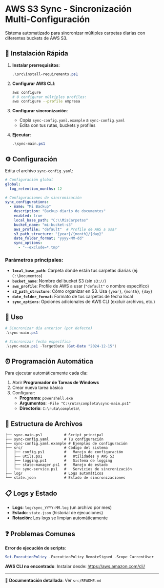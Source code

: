 # AWS S3 Sync - Sincronización Multi-Configuración

Sistema automatizado para sincronizar múltiples carpetas diarias con diferentes buckets de AWS S3.

## 🚀 Instalación Rápida

1. **Instalar prerrequisitos**:
   ```powershell
   .\src\install-requirements.ps1
   ```

2. **Configurar AWS CLI**:
   ```bash
   aws configure
   # O configurar múltiples profiles:
   aws configure --profile empresa
   ```

3. **Configurar sincronización**:
   - Copia `sync-config.yaml.example` a `sync-config.yaml`
   - Edita con tus rutas, buckets y profiles

4. **Ejecutar**:
   ```powershell
   .\sync-main.ps1
   ```

## ⚙️ Configuración

Edita el archivo `sync-config.yaml`:

```yaml
# Configuración global
global:
  log_retention_months: 12

# Configuraciones de sincronización
sync_configurations:
  - name: "Mi Backup"
    description: "Backup diario de documentos"
    enabled: true
    local_base_path: "C:\\MisCarpetas"
    bucket_name: "mi-bucket-s3"
    aws_profile: "default"  # Profile de AWS a usar
    s3_path_structure: "{year}/{month}/{day}"
    date_folder_format: "yyyy-MM-dd"
    sync_options:
      - "--exclude=*.tmp"
```

### Parámetros principales:
- **`local_base_path`**: Carpeta donde están tus carpetas diarias (ej: `C:\Documentos`)
- **`bucket_name`**: Nombre del bucket S3 (sin `s3://`)
- **`aws_profile`**: Profile de AWS a usar (`"default"` o nombre específico)
- **`s3_path_structure`**: Cómo organizar en S3. Usa `{year}`, `{month}`, `{day}`
- **`date_folder_format`**: Formato de tus carpetas de fecha local
- **`sync_options`**: Opciones adicionales de AWS CLI (excluir archivos, etc.)

## 🔄 Uso

```powershell
# Sincronizar día anterior (por defecto)
.\sync-main.ps1

# Sincronizar fecha específica
.\sync-main.ps1 -TargetDate (Get-Date "2024-12-15")
```

## ⏰ Programación Automática

Para ejecutar automáticamente cada día:

1. Abrir **Programador de Tareas de Windows**
2. Crear nueva tarea básica
3. Configurar:
   - **Programa**: `powershell.exe`
   - **Argumentos**: `-File "C:\ruta\completa\sync-main.ps1"`
   - **Directorio**: `C:\ruta\completa\`

## 📁 Estructura de Archivos

```
├── sync-main.ps1          # Script principal
├── sync-config.yaml       # Tu configuración
├── sync-config.yaml.example # Ejemplos de configuración
├── src/                   # Código del sistema
│   ├── config.ps1         #   Manejo de configuración
│   ├── utils.ps1          #   Utilidades y AWS S3
│   ├── logging.ps1        #   Sistema de logging
│   ├── state-manager.ps1  #   Manejo de estado
│   └── sync-service.ps1   #   Servicios de sincronización
├── log/                   # Logs automáticos
└── state.json             # Estado de sincronizaciones
```

## 📋 Logs y Estado

- **Logs**: `log/sync_YYYY-MM.log` (un archivo por mes)
- **Estado**: `state.json` (historial de ejecuciones)
- **Rotación**: Los logs se limpian automáticamente

## ❓ Problemas Comunes

**Error de ejecución de scripts**:
```powershell
Set-ExecutionPolicy -ExecutionPolicy RemoteSigned -Scope CurrentUser
```

**AWS CLI no encontrado**:
Instalar desde: https://aws.amazon.com/cli/

---

📖 **Documentación detallada**: Ver `src/README.md` 